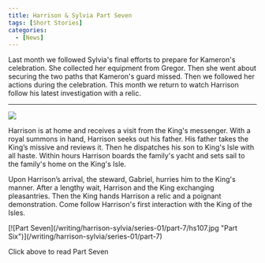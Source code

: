 ```yaml
---
title: Harrison & Sylvia Part Seven
tags: [Short Stories]
categories:
  - [News]
---
```

Last month we followed Sylvia's final efforts to prepare for Kameron's celebration. She collected her equipment from Gregor. Then she went about securing the two paths that Kameron's guard missed. Then we followed her actions during the celebration. This month we return to watch Harrison follow his latest investigation with a relic.<!-- more --><hr class="clear-both center-fade"/><div class="embedded-image-right">![](/writing/harrison-sylvia/series-01/harrison-sylvia-1.jpg)</div> 

Harrison is at home and receives a visit from the King's messenger. With a royal summons in hand, Harrison seeks out his father. His father takes the King’s missive and reviews it. Then he dispatches his son to King's Isle with all haste. Within hours Harrison boards the family's yacht and sets sail to the family's home on the King's Isle.

Upon Harrison’s arrival, the steward, Gabriel, hurries him to the King's manner. After a lengthy wait, Harrison and the King exchanging pleasantries. Then the King hands Harrison a relic and a poignant demonstration. Come follow Harrison's first interaction with the King of the Isles.

<div class="clear-both center">
[![Part Seven](/writing/harrison-sylvia/series-01/part-7/hs107.jpg "Part Six")](/writing/harrison-sylvia/series-01/part-7)<p>Click above to read Part Seven</p></div>